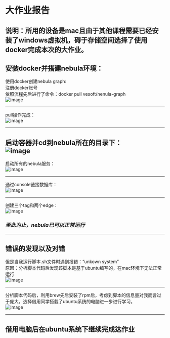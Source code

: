 # 大作业报告

说明：所用的设备是mac且由于其他课程需要已经安装了windows虚拟机，碍于存储空间选择了使用docker完成本次的大作业。
---

## 安装docker并搭建nebula环境：   
使用docker创建nebula graph:    
注册docker账号    
依照流程先后进行了命令：docker pull vesoft/nenula-graph     
![image](https://github.com/johnson-623/johnson1/blob/master/images/1.png)

---
pull操作完成：   
![image](https://github.com/johnson-623/johnson1/blob/master/images/2.png)

---
启动容器并cd到nebula所在的目录下：    
![image](https://github.com/johnson-623/johnson1/blob/master/images/3.png)
---
启动所有的nebula服务：    
![image](https://github.com/johnson-623/johnson1/blob/master/images/4.png)

---
通过console链接数据库：    
![image](https://github.com/johnson-623/johnson1/blob/master/images/5.png)

---
创建三个tag和两个edge：    
![image](https://github.com/johnson-623/johnson1/blob/master/images/6.png)
### *至此为止，nebula已可以正常运行*    
   
---
## 错误的发现以及对错    
但是当我运行脚本.sh文件时遇到报错：“unkown system”  
原因：分析脚本代码后发现该脚本是基于ubuntu编写的，在mac环境下无法正常运行    
![image](https://github.com/johnson-623/johnson1/blob/master/images/7.png)   

---
分析脚本代码后，利用brew先后安装了rpm后，考虑到脚本的信息量对我而言过于庞大，选择借用同学搭载了ubuntu系统的电脑进一步进行学习。    
![image](https://github.com/johnson-623/johnson1/blob/master/images/8.png)    

---
## 借用电脑后在ubuntu系统下继续完成达作业     

